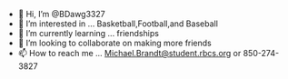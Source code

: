 - 👋 Hi, I’m @BDawg3327
- 👀 I’m interested in ... Basketball,Football,and Baseball
- 🌱 I’m currently learning ... friendships
- 💞️ I’m looking to collaborate on making more friends
- 📫 How to reach me ... Michael.Brandt@student.rbcs.org or 850-274-3827

<!---
BDawg3327/BDawg3327 is a ✨ special ✨ repository because its `README.md` (this file) appears on your GitHub profile.
You can click the Preview link to take a look at your changes.
--->
